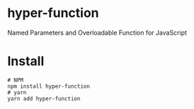 # hyper-function
Named Parameters and Overloadable Function for JavaScript

# Install
```
# NPM
npm install hyper-function
# yarn
yarn add hyper-function
```

